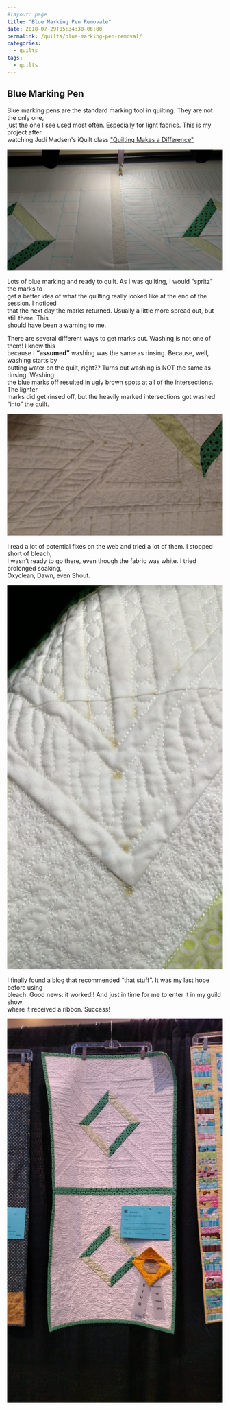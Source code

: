 ```yaml
---
#layout: page
title: "Blue Marking Pen Removale"
date: 2018-07-29T05:34:30-06:00
permalink: /quilts/blue-marking-pen-removal/
categories:
  - quilts
tags:
  - quilts
---
```

## Blue Marking Pen 
Blue marking pens are the standard marking tool in quilting. They are not the only one,  
just the one I see used most often. Especially for light fabrics. This is my project after  
watching Judi Madsen's iQuilt class ["Quilting Makes a Difference"](https://www.americanquilter.com/iquilt/11002-quilting-makes-a-difference-course.html)

![Top marked and ready for quilting](assets/blue-loaded.jpg)

Lots of blue marking and ready to quilt. As I was quilting, I would "spritz" the marks to  
get a better idea of what the quilting really looked like at the end of the session. I noticed  
that the next day the marks returned. Usually a little more spread out, but still there. This  
should have been a warning to me.

There are several different ways to get marks out. Washing is not one of them! I know this  
because I **“assumed”** washing was the same as rinsing. Because, well, washing starts by  
putting water on the quilt, right?? Turns out washing is NOT the same as rinsing. Washing  
the blue marks off resulted in ugly brown spots at all of the intersections. The lighter  
marks did get rinsed off, but the heavily marked intersections got washed “into” the quilt.

![Blue marking pens after washing](assets/darkspots.jpg)

I read a lot of potential fixes on the web and tried a lot of them. I stopped short of bleach,  
I wasn’t ready to go there, even though the fabric was white. I tried prolonged soaking,  
Oxyclean, Dawn, even Shout.

![Spots after more washing](assets/afterwashing.jpg)

I finally found a blog that recommended “that stuff”. It was my last hope before using  
bleach. Good news: it worked!! And just in time for me to enter it in my guild show  
where it received a ribbon. Success!

![Finally clean!](assets/clean.jpg)

